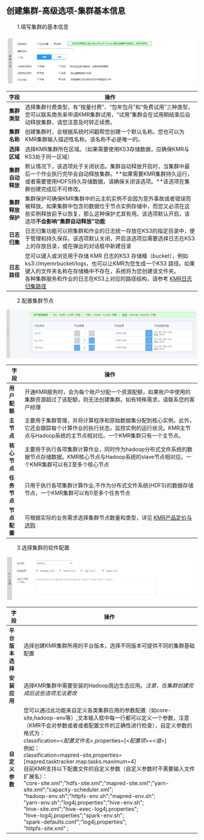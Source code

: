 ## 创建集群-高级选项-集群基本信息

　　1.填写集群的基本信息

![基本信息1](./images/jbxx1.png)

| 字段 | 操作 |
| -- | -- |
| **集群类型** | 选择集群付费类型，有“按量付费”、“包年包月”和“免费试用”三种类型， 您可以联系商务来申请KMR集群试用，“试用”集群会在试用期结束后自动释放集群，请您注意及时转正续费。 |
| **集群名称** | 创建集群时，会根据系统时间戳帮您创建一个默认名称。您也可以为KMR集群输入描述性名称。该名称不必是唯一的。 |
| **选择区域** | 选择KMR集群所在区域。（如果需要使用KS3存储数据，应确保KMR与KS3处于同一区域） |
| **集群自动释放** | 默认情况下，该选项处于关闭状态。集群自动释放开启时，当集群中最后一个作业执行完毕会自动释放集群。**如果需要KMR集群持久运行，或者需要使用HDFS持久存储数据，请确保关闭该选项。**该选项在集群创建完成后不可修改。 |
| **集群释放保护** | 集群保护可确保KMR集群中的云主机实例不会因为意外事故或者错误而被释放。如果集群中包含的数据位于节点实例存储中，而您又必须在这些实例释放前予以恢复，那么这种保护尤其有用。该选项默认开启。该选项**不会影响“集群自动释放”功能** |
| **日志归集** | 日志归集功能可以把集群和作业的日志统一存放在KS3的指定目录中，便于管理和持久保存。该选项默认关闭，开启该选项后需要选择日志在KS3上的存放目录，或在弹出的对话框中新建目录 |
| **日志路径** |您可以键入或浏览用于存储 KMR 日志的KS3 存储桶（bucket），例如 ks3://myemrbucket/logs，也可以让KMR为您生成一个KS3 路径。如果键入的文件夹名称在存储桶中不存在，系统将为您创建该文件夹。<br>各种集群服务和作业的日志在KS3上对应的路径结构，请参考 [KMR日志归集路径](kmrri_zhi_gui_ji_lu_jing.md) |

　　2.配置集群节点

![基本信息2](./images/jbxx2.png)

| 字段 | 操作 |
| -- | -- |
| **用户配额** | 开通KMR服务时，会为每个账户分配一个资源配额，如果账户中使用的集群资源超过了该配额，则无法创建集群。如有特殊需求，请联系您的客户经理 |
| **主节点** | 主要用于集群管理，并将计算程序和原始数据集分配到核心实例。此外，它还会跟踪每个计算作业的执行状态，监控实例的运行状况。KMR主节点与Hadoop系统的主节点相对应。一个KMR集群只有一个主节点。 |
| **核心节点** | 主要用于执行各项集群计算作业，同时作为hadoop分布式文件系统的数据节点存储数据。KMR核心节点与Hadoop系统的slave节点相对应。一个KMR集群可以有2至多个核心节点 |
| **任务节点** | 只用于执行各项集群计算作业,不作为分布式文件系统(HDFS)的数据存储节点，一个KMR集群可以有0至多个任务节点 |
| **节点配置** | 可根据实际的业务需求选择集群节点数量和类型，详见 [KMR产品定价与选购](chan_pin_ding_jia_yu_xuan_gou.md) |

　　3.选择集群的软件配置

![基本信息3](./images/jbxx3.png)

| 字段 | 操作 |
| -- | -- |
| **平台版本选择** | 选择创建KMR集群所用的平台版本，选择不同版本可提供不同的集群基础配置 |
| **安装应用** | 选择KMR集群中需要安装的Hadoop周边生态应用。*注意，在集群创建完成后这些选项无法更改*|
| **自定义参数** | 您可以通过此功能来自定义各类集群应用的参数配置（如core-site,hadoop-env等）,文本输入框中每一行都可以定义一个参数，注意（KMR不会对参数或者或者配置文件的正确性进行检查），自定义参数的格式为：<br>classification=<*配置文件名*>,properties=[<*配置项*>=<*值*>]<br>例如：<br>classification=mapred-site,properties=[mapred.tasktracker.map.tasks.maximum=4]<br>目前KMR支持以下配置文件的自定义参数（自定义参数时不需要输入文件扩展名）：<br>"core-site.xml";"hdfs-site.xml";"mapred-site.xml";"yarn-site.xml";"capacity-scheduler.xml";<br>"hadoop-env.sh";"httpfs-env.sh";"mapred-env.sh";<br>"yarn-env.sh";"log4j.properties";"hive-env.sh";<br>"hive-site.xml";"hive-exec-log4j.properties";<br>"hive-log4j.properties";"spark-env.sh";<br>"spark-defaults.conf";"log4j.properties";<br>"httpfs-site.xml" ;|
